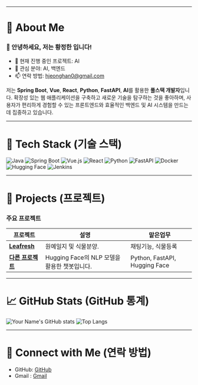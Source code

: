 --------------------------------------------------------------
# 💫 About Me

### 👋 안녕하세요, 저는 황정한 입니다!

* 🔭 현재 진행 중인 프로젝트: AI
* 🌱 관심 분야: AI, 백엔드
* 📫 연락 방법: hjeonghan0@gmail.com

저는 **Spring Boot**, **Vue**, **React**, **Python**, **FastAPI**, **AI**를 활용한 **풀스택 개발자**입니다. 확장성 있는 웹 애플리케이션을 구축하고 새로운 기술을 탐구하는 것을 좋아하며, 사용자가 편리하게 경험할 수 있는 프론트엔드와 효율적인 백엔드 및 AI 시스템을 만드는 데 집중하고 있습니다.

--------------------------------------------------------------
# 🔧 Tech Stack (기술 스택)

![Java](https://img.shields.io/badge/Java-ED8B00?style=for-the-badge&logo=java&logoColor=white)
![Spring Boot](https://img.shields.io/badge/Spring%20Boot-6DB33F?style=for-the-badge&logo=spring&logoColor=white)
![Vue.js](https://img.shields.io/badge/Vue.js-35495E?style=for-the-badge&logo=vue.js&logoColor=4FC08D)
![React](https://img.shields.io/badge/React-20232A?style=for-the-badge&logo=react&logoColor=61DAFB)
![Python](https://img.shields.io/badge/Python-3776AB?style=for-the-badge&logo=python&logoColor=white)
![FastAPI](https://img.shields.io/badge/FastAPI-009688?style=for-the-badge&logo=fastapi&logoColor=white)
![Docker](https://img.shields.io/badge/Docker-2496ED?style=for-the-badge&logo=docker&logoColor=white)
![Hugging Face](https://img.shields.io/badge/Hugging%20Face-FFC107?style=for-the-badge&logo=hugging-face&logoColor=black)
![Jenkins](https://img.shields.io/badge/Jenkins-D24939?style=for-the-badge&logo=jenkins&logoColor=white)

--------------------------------------------------------------
# 🚀 Projects (프로젝트)

### 주요 프로젝트

| 프로젝트 | 설명 | 맡은업무 |
| -------- | -------- | -------- |
| [**Leafresh**](https://github.com/username/projectname) | 원예일지 및 식물분양. | 채팅기능, 식물등록 |
| [**다른 프로젝트**](https://github.com/username/anotherproject) | Hugging Face의 NLP 모델을 활용한 챗봇입니다. | Python, FastAPI, Hugging Face |

--------------------------------------------------------------
# 📈 GitHub Stats (GitHub 통계)

![Your Name's GitHub stats](https://github-readme-stats.vercel.app/api?username=username&show_icons=true&theme=radical)
![Top Langs](https://github-readme-stats.vercel.app/api/top-langs/?username=username&layout=compact&theme=radical)


--------------------------------------------------------------
# 💬 Connect with Me (연락 방법)

- GitHub: [GitHub](https://github.com/hwangjeonghan)
- Gmail : [Gmail](hjeonghan0@gamil.com)
